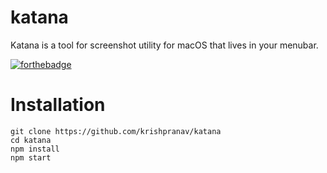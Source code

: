 # katana
Katana is a tool for screenshot utility for macOS that lives in your menubar.

[![forthebadge](https://forthebadge.com/images/badges/made-with-javascript.svg)](https://forthebadge.com)

# Installation
```
git clone https://github.com/krishpranav/katana
cd katana
npm install
npm start
```
